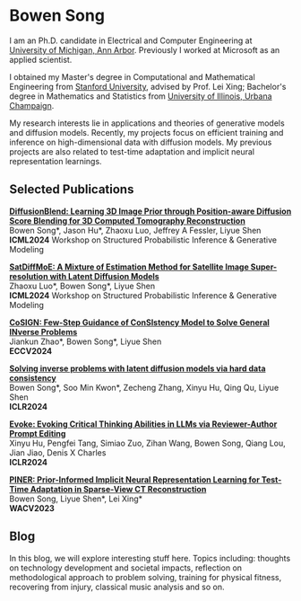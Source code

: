 # Bowen Song

I am an Ph.D. candidate in Electrical and Computer Engineering at [University of Michigan, Ann Arbor](https://www.umich.edu/). Previously I worked at Microsoft as an applied scientist.

I obtained my Master's degree in Computational and Mathematical Engineering from [Stanford University](https://www.stanford.edu/), advised by Prof. Lei Xing; Bachelor's degree in Mathematics and Statistics from [University of Illinois, Urbana Champaign](https://illinois.edu/). 

My research interests lie in applications and theories of generative models and diffusion models. Recently, my projects focus on efficient training and inference on high-dimensional data with diffusion models. My previous projects are also related to test-time adaptation and implicit neural representation learnings.


## Selected Publications


**[DiffusionBlend: Learning 3D Image Prior through Position-aware Diffusion Score Blending for 3D Computed Tomography Reconstruction](https://arxiv.org/pdf/2406.10211)**<br>
Bowen Song*, Jason Hu*, Zhaoxu Luo, Jeffrey A Fessler, Liyue Shen<br>
**ICML2024** Workshop on Structured Probabilistic Inference & Generative Modeling


**[SatDiffMoE: A Mixture of Estimation Method for Satellite Image Super-resolution with Latent Diffusion Models](https://arxiv.org/pdf/2406.10225)**<br>
Zhaoxu Luo*, Bowen Song*, Liyue Shen<br>
**ICML2024** Workshop on Structured Probabilistic Inference & Generative Modeling

**[CoSIGN: Few-Step Guidance of ConSIstency Model to Solve General INverse Problems](https://arxiv.org/pdf/2407.12676)**<br>
Jiankun Zhao*, Bowen Song*, Liyue Shen<br>
**ECCV2024**


**[Solving inverse problems with latent diffusion models via hard data consistency](https://openreview.net/forum?id=j8hdRqOUhN)**<br>
Bowen Song*, Soo Min Kwon*, Zecheng Zhang, Xinyu Hu, Qing Qu, Liyue Shen<br>
**ICLR2024**

**[Evoke: Evoking Critical Thinking Abilities in LLMs via Reviewer-Author Prompt Editing](https://openreview.net/forum?id=OXv0zQ1umU)**<br>
Xinyu Hu, Pengfei Tang, Simiao Zuo, Zihan Wang, Bowen Song, Qiang Lou, Jian Jiao, Denis X Charles<br>
**ICLR2024**

**[PINER: Prior-Informed Implicit Neural Representation Learning for Test-Time Adaptation in Sparse-View CT Reconstruction](https://openaccess.thecvf.com/content/WACV2023/papers/Song_PINER_Prior-Informed_Implicit_Neural_Representation_Learning_for_Test-Time_Adaptation_in_WACV_2023_paper.pdf)**<br>
Bowen Song, Liyue Shen*, Lei Xing*<br>
**WACV2023**




## Blog

In this blog, we will explore interesting stuff here. Topics including: thoughts on technology development and societal impacts, reflection on methodological approach to problem solving, training for physical fitness, recovering from injury, classical music analysis and so on.
